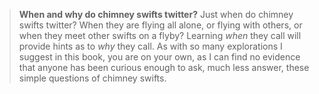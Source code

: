 > **When and why do chimney swifts twitter?** Just when do chimney
> swifts twitter? When they are flying all alone, or flying with others,
> or when they meet other swifts on a flyby? Learning *when* they call
> will provide hints as to *why* they call. As with so many explorations
> I suggest in this book, you are on your own, as I can find no evidence
> that anyone has been curious enough to ask, much less answer, these
> simple questions of chimney swifts.

